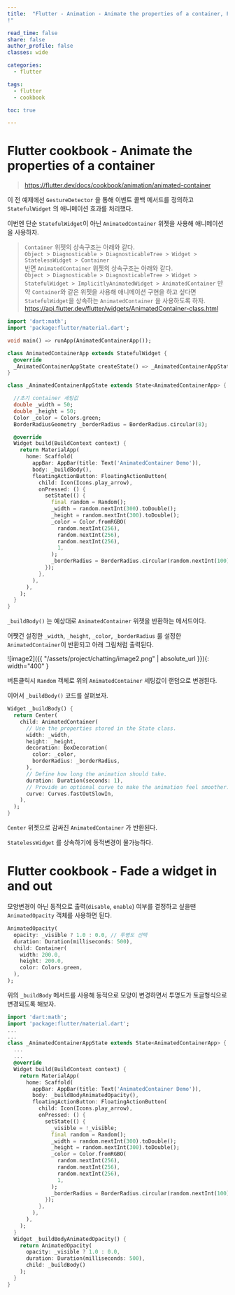 ```yaml
---
title:  "Flutter - Animation - Animate the properties of a container, Fade a widget in and out
!"

read_time: false
share: false
author_profile: false
classes: wide

categories:
  - flutter

tags:
  - flutter 
  - cookbook

toc: true

---
```


# Flutter cookbook - Animate the properties of a container

> https://flutter.dev/docs/cookbook/animation/animated-container

이 전 예제에선 `GestureDetector` 을 통해 이벤트 콜백 메서드를 정의하고 `StatefulWidget` 의 애니메이션 효과를 처리했다.  

이번엔 단순 `StatefulWidget`이 아닌 `AnimatedContainer` 위젯을 사용해 애니메이션을 사용하자.  

> `Container` 위젯의 상속구조는 아래와 같다.  
> `Object > Diagnosticable > DiagnosticableTree > Widget > StatelessWidget > Container`  
> 반면 `AnimatedContainer` 위젯의 상속구조는 아래와 같다.  
> `Object > Diagnosticable > DiagnosticableTree > Widget > StatefulWidget > ImplicitlyAnimatedWidget > AnimatedContainer`
> 만약 `Container`와 같은 위젯을 사용해 애니메이션 구현을 하고 싶다면 `StatefulWidget`을 상속하는 `AnimatedContainer` 을 사용하도록 하자.  
> https://api.flutter.dev/flutter/widgets/AnimatedContainer-class.html


```dart
import 'dart:math';
import 'package:flutter/material.dart';

void main() => runApp(AnimatedContainerApp());

class AnimatedContainerApp extends StatefulWidget {
  @override
  _AnimatedContainerAppState createState() => _AnimatedContainerAppState();
}

class _AnimatedContainerAppState extends State<AnimatedContainerApp> {

  //초기 container 세팅값  
  double _width = 50;
  double _height = 50;
  Color _color = Colors.green;
  BorderRadiusGeometry _borderRadius = BorderRadius.circular(8);

  @override
  Widget build(BuildContext context) {
    return MaterialApp(
      home: Scaffold(
        appBar: AppBar(title: Text('AnimatedContainer Demo')),
        body: _buildBody(),
        floatingActionButton: FloatingActionButton(
          child: Icon(Icons.play_arrow),
          onPressed: () {
            setState(() {
              final random = Random();
              _width = random.nextInt(300).toDouble();
              _height = random.nextInt(300).toDouble();
              _color = Color.fromRGBO(
                random.nextInt(256),
                random.nextInt(256),
                random.nextInt(256),
                1,
              );
              _borderRadius = BorderRadius.circular(random.nextInt(100).toDouble());
            });
          },
        ),
      ),
    );
  }
}
```

`_buildBody()` 는 예상대로 `AnimatedContainer` 위젯을 반환하는 메서드이다.  

어쨋건 설정한 `_width`, `_height`, `_color`, `_borderRadius` 룰 설정한 `AnimatedContainer`이 반환되고 아래 그림처럼 출력된다.  

![image2]({{ "/assets/project/chatting/image2.png" | absolute_url }}){: width="400" }   

버튼클릭시 `Random` 객체로 위의 `AnimatedContainer` 세팅값이 랜덤으로 변경된다.  

이어서 `_buildBody()` 코드를 살펴보자.  

```dart
Widget _buildBody() {
  return Center(
    child: AnimatedContainer(
      // Use the properties stored in the State class.
      width: _width,
      height: _height,
      decoration: BoxDecoration(
        color: _color,
        borderRadius: _borderRadius,
      ),
      // Define how long the animation should take.
      duration: Duration(seconds: 1),
      // Provide an optional curve to make the animation feel smoother.
      curve: Curves.fastOutSlowIn,
    ),
  );
}
```

`Center` 위젯으로 감싸진 `AnimatedContainer` 가 반환된다.  

`StatelessWidget` 를 상속하기에 동적변경이 물가능하다.  


# Flutter cookbook - Fade a widget in and out

모양변경이 아닌 동적으로 출력(`disable`, `enable`) 여부를 결정하고 싶을땐 `AnimatedOpacity` 객체를 사용하면 된다.  

```dart
AnimatedOpacity(
  opacity: _visible ? 1.0 : 0.0, // 투명도 선택  
  duration: Duration(milliseconds: 500),
  child: Container(
    width: 200.0,
    height: 200.0,
    color: Colors.green,
  ),
);
```

위의 `_buildBody` 메서드를 사용해 동적으로 모양이 변경하면서 투명도가 토글형식으로 변경되도록 해보자.  

```dart
import 'dart:math';
import 'package:flutter/material.dart';
...
...
class _AnimatedContainerAppState extends State<AnimatedContainerApp> {
  ...
  ...
  @override
  Widget build(BuildContext context) {
    return MaterialApp(
      home: Scaffold(
        appBar: AppBar(title: Text('AnimatedContainer Demo')),
        body: _buildBodyAnimatedOpacity(),
        floatingActionButton: FloatingActionButton(
          child: Icon(Icons.play_arrow),
          onPressed: () {
            setState(() {
              _visible = !_visible;
              final random = Random();
              _width = random.nextInt(300).toDouble();
              _height = random.nextInt(300).toDouble();
              _color = Color.fromRGBO(
                random.nextInt(256),
                random.nextInt(256),
                random.nextInt(256),
                1,
              );
              _borderRadius = BorderRadius.circular(random.nextInt(100).toDouble());
            });
          },
        ),
      ),
    ); 
  }
  Widget _buildBodyAnimatedOpacity() {
    return AnimatedOpacity(
      opacity: _visible ? 1.0 : 0.0,
      duration: Duration(milliseconds: 500),
      child: _buildBody()
    );
  }
}
```

